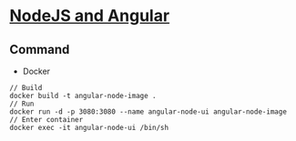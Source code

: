 # [NodeJS and Angular](https://medium.com/bb-tutorials-and-thoughts/how-to-develop-and-build-angular-app-with-nodejs-e24c40444421)

## Command
* Docker
```
// Build
docker build -t angular-node-image .
// Run
docker run -d -p 3080:3080 --name angular-node-ui angular-node-image
// Enter container
docker exec -it angular-node-ui /bin/sh 
```